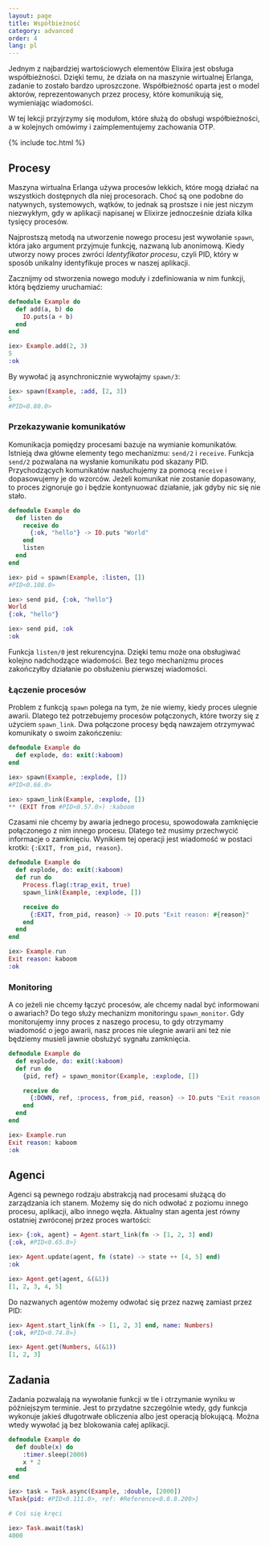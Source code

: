```yaml
---
layout: page
title: Współbieżność
category: advanced
order: 4
lang: pl
---
```


Jednym z najbardziej wartościowych elementów Elixira jest obsługa współbieżności. Dzięki temu, że działa on na maszynie wirtualnej Erlanga, zadanie to zostało bardzo uproszczone. Współbieżność oparta jest o model aktorów, reprezentowanych przez procesy, które komunikują się, wymieniając wiadomości. 

W tej lekcji przyjrzymy się modułom, które służą do obsługi współbieżności, a w kolejnych omówimy i zaimplementujemy zachowania OTP.

{% include toc.html %}

## Procesy

Maszyna wirtualna Erlanga używa procesów lekkich, które mogą działać na wszystkich dostępnych dla niej procesorach. Choć są one podobne do natywnych, systemowych, wątków, to jednak są prostsze i nie jest niczym niezwykłym, gdy w aplikacji napisanej w Elixirze jednocześnie działa kilka tysięcy procesów.

Najprostszą metodą na utworzenie nowego procesu jest wywołanie `spawn`, która jako argument przyjmuje funkcję, nazwaną lub anonimową. Kiedy utworzy nowy proces zwróci _Identyfikator procesu_, czyli PID, który w sposób unikalny identyfikuje proces w naszej aplikacji.

Zacznijmy od stworzenia nowego moduły i zdefiniowania w nim funkcji, którą będziemy uruchamiać:

```elixir
defmodule Example do
  def add(a, b) do
    IO.puts(a + b)
  end
end

iex> Example.add(2, 3)
5
:ok
```

By wywołać ją asynchronicznie wywołajmy `spawn/3`:

```elixir
iex> spawn(Example, :add, [2, 3])
5
#PID<0.80.0>
```

### Przekazywanie komunikatów

Komunikacja pomiędzy procesami bazuje na wymianie komunikatów. Istnieją dwa główne elementy tego mechanizmu: `send/2` i `receive`. Funkcja `send/2` pozwalana na wysłanie komunikatu pod skazany PID. Przychodzących komunikatów nasłuchujemy za pomocą `receive` i dopasowujemy je do wzorców. Jeżeli komunikat nie zostanie dopasowany, to proces zignoruje go i będzie kontynuować działanie, jak gdyby nic się nie stało.

```elixir
defmodule Example do
  def listen do
    receive do
      {:ok, "hello"} -> IO.puts "World"
    end
    listen
  end
end

iex> pid = spawn(Example, :listen, [])
#PID<0.108.0>

iex> send pid, {:ok, "hello"}
World
{:ok, "hello"}

iex> send pid, :ok
:ok
```

Funkcja `listen/0` jest rekurencyjna. Dzięki temu może ona obsługiwać kolejno nadchodzące wiadomości. Bez tego mechanizmu proces zakończyłby działanie po obsłużeniu pierwszej wiadomości.

### Łączenie procesów

Problem z funkcją `spawn` polega na tym, że nie wiemy, kiedy proces ulegnie awarii.  Dlatego też potrzebujemy procesów połączonych, które tworzy się z użyciem `spawn_link`.  Dwa połączone procesy będą nawzajem otrzymywać komunikaty o swoim zakończeniu:

```elixir
defmodule Example do
  def explode, do: exit(:kaboom)
end

iex> spawn(Example, :explode, [])
#PID<0.66.0>

iex> spawn_link(Example, :explode, [])
** (EXIT from #PID<0.57.0>) :kaboom
```

Czasami nie chcemy by awaria jednego procesu, spowodowała zamknięcie połączonego z nim innego procesu. Dlatego też musimy przechwycić informacje o zamknięciu. Wynikiem tej operacji jest wiadomość w postaci krotki: `{:EXIT, from_pid, reason}`.

```elixir
defmodule Example do
  def explode, do: exit(:kaboom)
  def run do
    Process.flag(:trap_exit, true)
    spawn_link(Example, :explode, [])

    receive do
      {:EXIT, from_pid, reason} -> IO.puts "Exit reason: #{reason}"
    end
  end
end

iex> Example.run
Exit reason: kaboom
:ok
```

### Monitoring

A co jeżeli nie chcemy łączyć procesów, ale chcemy nadal być informowani o awariach? Do tego służy mechanizm monitoringu `spawn_monitor`.  Gdy monitorujemy inny proces z naszego procesu, to gdy otrzymamy wiadomość o jego awarii, nasz proces nie ulegnie awarii ani też nie będziemy musieli jawnie obsłużyć sygnału zamknięcia.

```elixir
defmodule Example do
  def explode, do: exit(:kaboom)
  def run do
    {pid, ref} = spawn_monitor(Example, :explode, [])

    receive do
      {:DOWN, ref, :process, from_pid, reason} -> IO.puts "Exit reason: #{reason}"
    end
  end
end

iex> Example.run
Exit reason: kaboom
:ok
```

## Agenci

Agenci są pewnego rodzaju abstrakcją nad procesami służącą do zarządzania ich stanem. Możemy się do nich odwołać z poziomu innego procesu, aplikacji, albo innego węzła. Aktualny stan agenta jest równy ostatniej zwróconej przez proces wartości:

```elixir
iex> {:ok, agent} = Agent.start_link(fn -> [1, 2, 3] end)
{:ok, #PID<0.65.0>}

iex> Agent.update(agent, fn (state) -> state ++ [4, 5] end)
:ok

iex> Agent.get(agent, &(&1))
[1, 2, 3, 4, 5]
```

Do nazwanych agentów możemy odwołać się przez nazwę zamiast przez PID:

```elixir
iex> Agent.start_link(fn -> [1, 2, 3] end, name: Numbers)
{:ok, #PID<0.74.0>}

iex> Agent.get(Numbers, &(&1))
[1, 2, 3]
```

## Zadania

Zadania pozwalają na wywołanie funkcji w tle i otrzymanie wyniku w późniejszym terminie. Jest to przydatne szczególnie wtedy, gdy funkcja wykonuje jakieś długotrwałe obliczenia albo jest operacją blokującą. Można wtedy wywołać ją bez blokowania całej aplikacji.

```elixir
defmodule Example do
  def double(x) do
    :timer.sleep(2000)
    x * 2
  end
end

iex> task = Task.async(Example, :double, [2000])
%Task{pid: #PID<0.111.0>, ref: #Reference<0.0.8.200>}

# Coś się kręci

iex> Task.await(task)
4000
```
